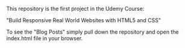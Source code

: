This repository is the first project in the Udemy Course:

"Build Responsive Real World Websites with HTML5 and CSS"

To see the "Blog Posts" simply pull down the repository and open the index.html file in your browser.
